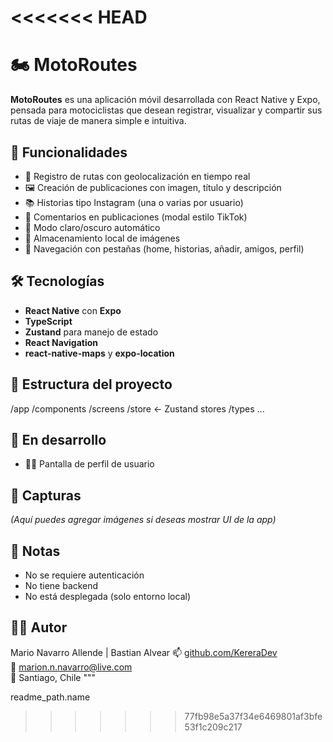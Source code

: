 <<<<<<< HEAD
=======
# 🏍️ MotoRoutes

**MotoRoutes** es una aplicación móvil desarrollada con React Native y Expo, pensada para motociclistas que desean registrar, visualizar y compartir sus rutas de viaje de manera simple e intuitiva.

## 🚀 Funcionalidades

- 📍 Registro de rutas con geolocalización en tiempo real
- 🖼️ Creación de publicaciones con imagen, título y descripción
- 📚 Historias tipo Instagram (una o varias por usuario)
- 💬 Comentarios en publicaciones (modal estilo TikTok)
- 🌙 Modo claro/oscuro automático
- 🧠 Almacenamiento local de imágenes
- 🧭 Navegación con pestañas (home, historias, añadir, amigos, perfil)

## 🛠️ Tecnologías

- **React Native** con **Expo**
- **TypeScript**
- **Zustand** para manejo de estado
- **React Navigation**
- **react-native-maps** y **expo-location**

## 📂 Estructura del proyecto

/app
/components
/screens
/store ← Zustand stores
/types
...


## 🔄 En desarrollo

- 🧑‍💼 Pantalla de perfil de usuario

## 📸 Capturas

*(Aquí puedes agregar imágenes si deseas mostrar UI de la app)*

## 📌 Notas

- No se requiere autenticación
- No tiene backend
- No está desplegada (solo entorno local)

## 🧑‍💻 Autor

Mario Navarro Allende  | Bastian Alvear
📫 [github.com/KereraDev](https://github.com/KereraDev)  
📧 marion.n.navarro@live.com  
📍 Santiago, Chile
"""

readme_path.name
>>>>>>> 77fb98e5a37f34e6469801af3bfe53f1c209c217
